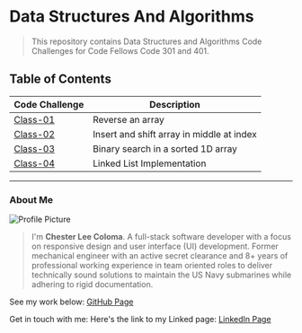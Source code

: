 # Data Structures And Algorithms
> This repository contains Data Structures and Algorithms Code Challenges for Code Fellows Code 301 and 401.

## Table of Contents

| Code Challenge | Description |
| -------------- |  -------------- |
| [Class-01](./javascript/array-reverse/README.md) | Reverse an array |
| [Class-02](./javascript/array-insert-shift/README.md) | Insert and shift array in middle at index |
| [Class-03](./javascript/array-binary-search/README.md) | Binary search in a sorted 1D array |
| [Class-04](./javascript/linked-list/README.md) | Linked List Implementation |

---

### About Me
![Profile Picture](https://avatars.githubusercontent.com/u/104961833?s=400&u=842fa7c8bb9c0fbfcf956655c2b13dff928e128d&v=4)
> I'm **Chester Lee Coloma**. A full-stack software developer with a focus on responsive design and user interface (UI) development. Former mechanical engineer with an active secret clearance and 8+ years of professional working experience in team oriented roles to deliver technically sound solutions to maintain the US Navy submarines while adhering to rigid documentation. 

See my work below:
[GitHub Page](https://github.com/cleecoloma)

Get in touch with me:
Here's the link to my Linked page:
[LinkedIn Page](https://www.linkedin.com/in/chesterleecoloma/)